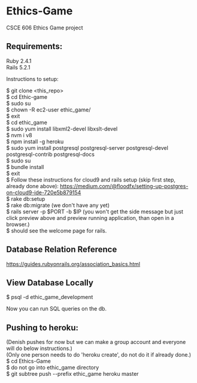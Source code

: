 # Ethics-Game
CSCE 606 Ethics Game project


## Requirements:

Ruby 2.4.1 <br/>
Rails 5.2.1 <br/>

Instructions to setup:

$ git clone <this_repo> <br/>
$ cd Ethic-game <br/>
$ sudo su <br/>
$ chown -R ec2-user ethic_game/ <br/>
$ exit <br/>
$ cd ethic_game <br/>
$ sudo yum install libxml2-devel libxslt-devel <br/>
$ nvm i v8 <br/>
$ npm install -g heroku <br/>
$ sudo yum install postgresql postgresql-server postgresql-devel postgresql-contrib postgresql-docs <br/>
$ sudo su <br/>
$ bundle install <br/>
$ exit <br/>
$ Follow these instructions for cloud9 and rails setup (skip first step, already done above): https://medium.com/@floodfx/setting-up-postgres-on-cloud9-ide-720e5b879154 <br/>
$ rake db:setup <br/>
$ rake db:migrate (we don't have any yet) <br/>
$ rails server -p $PORT -b $IP (you won't get the side message but just click preview above and preview running application, than open in a browser.) <br/>
$ should see the welcome page for rails. <br/>
## Database Relation Reference

https://guides.rubyonrails.org/association_basics.html<br/>

## View Database Locally
$ psql -d ethic_game_development <br/>

Now you can run SQL queries on the db. <br/>

## Pushing to heroku:

(Denish pushes for now but we can make a group account and everyone will do below instructions.)<br/>
(Only one person needs to do 'heroku create', do not do it if already done.)<br/>
$ cd Ethics-Game<br/>
$ do not go into ethic_game directory<br/>
$ git subtree push --prefix ethic_game heroku master<br/>